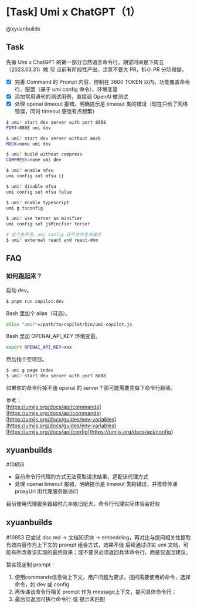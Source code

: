 # [Task] Umi x ChatGPT（1）

@xyuanbuilds

## Task

先做 Umi x ChatGPT 的第一部分自然语言命令行。期望时间是下周五（2023.03.31）晚 12 点前有阶段性产出，注意不要大 PR，拆小 PR 分阶段提。

- [x] 完善 Command 的 Prompt 内容，控制在 3800 TOKEN 以内，功能覆盖命令行、配置（基于 umi config 命令）、环境变量
- [x] 添加常用语句的测试用例，直接调 OpenAI 做测试
- [x] 处理 openai timeout 报错，明确提示是 timeout 类的错误（现在只给了网络错误，同时 timeout 感觉有点频繁）

```bash
$ umi? start dev server with port 8888
PORT=8888 umi dev

$ umi? start dev server without mock
MOCK=none umi dev

$ umi? build without compress
COMPRESS=none umi dev

$ umi? enable mfsu
umi config set mfsu {}

$ umi? disable mfsu
umi config set mfsu false

$ umi? enable typescript
umi g tsconfig

$ umi? use terser as minifier
umi config set jsMinifier terser

# 这个先不用，umi config 还不支持复杂操作
$ umi? external react and react-dom
```

## FAQ

### 如何跑起来？

启动 dev。

```bash
$ pnpm run copilot:dev
```

Bash 里加个 alias（可选）。

```bash
alias "umi?"=/path/to/copilot/bin/umi-copilot.js
```

Bash 里加 OPENAI_API_KEY 环境变量。

```bash
export OPENAI_API_KEY=xxx
```

然后找个空项目。

```bash
$ umi g page index
$ umi? start dev server with port 8888
```

如果你的命令行掉不通 openai 的 server？那可能需要先做下命令行翻墙。

参考：  
[https://umijs.org/docs/api/commands](https://umijs.org/docs/api/commands)  
[https://umijs.org/docs/guides/env-variables](https://umijs.org/docs/guides/env-variables)  
[https://umijs.org/docs/api/config](https://umijs.org/docs/api/config)

## xyuanbuilds

#10853

- 目前命令行代理的方式无法获取请求结果，适配该代理方式
- 处理 openai timeout 报错，明确提示是 timeout 类的错误，并推荐传递 proxyUrl 用代理服务器访问

目前使用代理服务器超时几率依旧挺大，命令行代理实际体验会好些

## xyuanbuilds

#10853
已尝试 doc md -> 文档知识块 -> embedding，再对比与提问相关性提取有效内容作为上下文的 prompt 组合方式，效果不佳
后续通过详实 umi 文档，可能有所改善该实现的最终效果；或不要求必须返回具体命令行，而是仅返回建议。

暂实现定制 prompt：

1. 使用commands信息做上下文，用户问题为要求，提问需要使用的命令，选择命令，如:dev 或 config
2. 再传递该命令行相关 prompt 作为 message上下文，提问具体命令行；
3. 最后仅返回可执行命令行 或 提示未匹配
